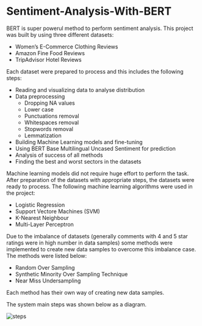 # Sentiment-Analysis-With-BERT

BERT is super powerul method to perform sentiment analysis. This project was built by using three different datasets:

- Women’s E-Commerce Clothing Reviews
- Amazon Fine Food Reviews
- TripAdvisor Hotel Reviews

Each dataset were prepared to process and this includes the following steps:

- Reading and visualizing data to analyse distribution
- Data preprocessing
  - Dropping NA values
  - Lower case
  - Punctuations removal
  - Whitespaces removal
  - Stopwords removal
  - Lemmatization
- Building Machine Learning models and fine-tuning
- Using BERT Base Multilingual Uncased Sentiment for prediction
- Analysis of success of all methods
- Finding the best and worst sectors in the datasets

Machine learning models did not require huge effort to perform the task. After preparation of the datasets with appropriate steps, the datasets were ready to process. The
following machine learning algorithms were used in the project:

- Logistic Regression
- Support Vectore Machines (SVM)
- K-Nearest Neighbour
- Multi-Layer Perceptron

Due to the imbalance of datasets (generally comments with 4 and 5 star ratings were in high number in data samples) some methods were implemented to create new data samples to
overcome this imbalance case. The methods were listed below:

- Random Over Sampling
- Synthetic Minority Over Sampling Technique
- Near Miss Undersampling

Each method has their own way of creating new data samples.

The system main steps was shown below as a diagram.

![steps](https://user-images.githubusercontent.com/57035819/150503632-88def8c6-cd41-4a2d-afbb-ec5a3a8cf666.jpg)
